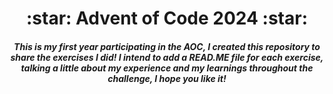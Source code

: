 <h1 align="center">:star: Advent of Code 2024 :star: </h1>
<h5 align="center">This is my first year participating in the AOC, I created this repository to share the exercises I did!
  I intend to add a READ.ME file for each exercise, talking a little about my experience and my learnings throughout the
  challenge, I hope you like it!</h5>
